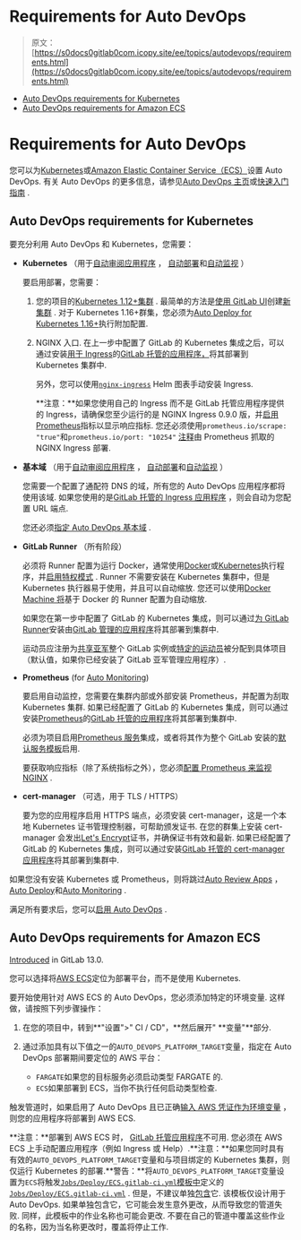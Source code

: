 # Requirements for Auto DevOps

> 原文：[https://s0docs0gitlab0com.icopy.site/ee/topics/autodevops/requirements.html](https://s0docs0gitlab0com.icopy.site/ee/topics/autodevops/requirements.html)

*   [Auto DevOps requirements for Kubernetes](#auto-devops-requirements-for-kubernetes)
*   [Auto DevOps requirements for Amazon ECS](#auto-devops-requirements-for-amazon-ecs)

# Requirements for Auto DevOps[](#requirements-for-auto-devops "Permalink")

您可以为[Kubernetes](#auto-devops-requirements-for-kubernetes)或[Amazon Elastic Container Service（ECS）](#auto-devops-requirements-for-amazon-ecs)设置 Auto DevOps. 有关 Auto DevOps 的更多信息，请参见[Auto DevOps 主页](index.html)或[快速入门指南](quick_start_guide.html) .

## Auto DevOps requirements for Kubernetes[](#auto-devops-requirements-for-kubernetes "Permalink")

要充分利用 Auto DevOps 和 Kubernetes，您需要：

*   **Kubernetes** （用于[自动审阅应用程序](stages.html#auto-review-apps) ， [自动部署](stages.html#auto-deploy)和[自动监视](stages.html#auto-monitoring) ）

    要启用部署，您需要：

    1.  您的项目的[Kubernetes 1.12+集群](../../user/project/clusters/index.html) . 最简单的方法是[使用 GitLab UI](../../user/project/clusters/add_remove_clusters.html#create-new-cluster)创建[新集群](../../user/project/clusters/add_remove_clusters.html#create-new-cluster) . 对于 Kubernetes 1.16+群集，您必须为[Auto Deploy for Kubernetes 1.16+](stages.html#kubernetes-116)执行附加配置.
    2.  NGINX 入口. 在上一步中配置了 GitLab 的 Kubernetes 集成之后，可以通过安装[用于 Ingress](../../user/clusters/applications.html#ingress)的[GitLab 托管的应用程序，](../../user/clusters/applications.html#ingress)将其部署到 Kubernetes 集群中.

        另外，您可以使用[`nginx-ingress`](https://github.com/helm/charts/tree/master/stable/nginx-ingress) Helm 图表手动安装 Ingress.

        **注意：**如果您使用自己的 Ingress 而不是 GitLab 托管应用程序提供的 Ingress，请确保您至少运行的是 NGINX Ingress 0.9.0 版，并[启用 Prometheus](https://github.com/helm/charts/tree/master/stable/nginx-ingress#prometheus-metrics)指标以显示响应指标. 您还必须使用`prometheus.io/scrape: "true"`和`prometheus.io/port: "10254"` [注释](https://kubernetes.io/docs/concepts/overview/working-with-objects/annotations/)由 Prometheus 抓取的 NGINX Ingress 部署.
*   **基本域** （用于[自动审阅应用程序](stages.html#auto-review-apps) ， [自动部署](stages.html#auto-deploy)和[自动监视](stages.html#auto-monitoring) ）

    您需要一个配置了通配符 DNS 的域，所有您的 Auto DevOps 应用程序都将使用该域. 如果您使用的是[GitLab 托管的 Ingress 应用程序](../../user/clusters/applications.html#ingress) ，则会自动为您配置 URL 端点.

    您还必须[指定 Auto DevOps 基本域](index.html#auto-devops-base-domain) .

*   **GitLab Runner** （所有阶段）

    必须将 Runner 配置为运行 Docker，通常使用[Docker](https://s0docs0gitlab0com.icopy.site/runner/executors/docker.html)或[Kubernetes](https://s0docs0gitlab0com.icopy.site/runner/executors/kubernetes.html)执行程序，并[启用特权模式](https://s0docs0gitlab0com.icopy.site/runner/executors/docker.html) . Runner 不需要安装在 Kubernetes 集群中，但是 Kubernetes 执行器易于使用，并且可以自动缩放. 您还可以使用[Docker Machine 将](https://s0docs0gitlab0com.icopy.site/runner/install/autoscaling.html)基于 Docker 的 Runner 配置为自动缩放.

    如果您在第一步中配置了 GitLab 的 Kubernetes 集成，则可以通过[为 GitLab Runner](../../user/clusters/applications.html#gitlab-runner)安装由[GitLab 管理的应用程序](../../user/clusters/applications.html#gitlab-runner)将其部署到集群中.

    运动员应注册为[共享亚军](../../ci/runners/README.html#shared-runners)整个 GitLab 实例或[特定的运动员](../../ci/runners/README.html#specific-runners)被分配到具体项目（默认值，如果你已经安装了 GitLab 亚军管理应用程序）.

*   **Prometheus** (for [Auto Monitoring](stages.html#auto-monitoring))

    要启用自动监控，您需要在集群内部或外部安装 Prometheus，并配置为刮取 Kubernetes 集群. 如果已经配置了 GitLab 的 Kubernetes 集成，则可以通过安装[Prometheus](../../user/clusters/applications.html#prometheus)的[GitLab 托管的应用程序](../../user/clusters/applications.html#prometheus)将其部署到集群中.

    必须为项目启用[Prometheus 服务](../../user/project/integrations/prometheus.html)集成，或者将其作为整个 GitLab 安装的[默认服务模板](../../user/project/integrations/services_templates.html)启用.

    要获取响应指标（除了系统指标之外），您必须[配置 Prometheus 来监视 NGINX](../../user/project/integrations/prometheus_library/nginx_ingress.html#configuring-nginx-ingress-monitoring) .

*   **cert-manager** （可选，用于 TLS / HTTPS）

    要为您的应用程序启用 HTTPS 端点，必须安装 cert-manager，这是一个本地 Kubernetes 证书管理控制器，可帮助颁发证书. 在您的群集上安装 cert-manager 会发出[Let's Encrypt](https://letsencrypt.org/)证书，并确保证书有效和最新. 如果已经配置了 GitLab 的 Kubernetes 集成，则可以通过安装[GitLab 托管的 cert-manager 应用程序](../../user/clusters/applications.html#cert-manager)将其部署到集群中.

如果您没有安装 Kubernetes 或 Prometheus，则将跳过[Auto Review Apps](stages.html#auto-review-apps) ， [Auto Deploy](stages.html#auto-deploy)和[Auto Monitoring](stages.html#auto-monitoring) .

满足所有要求后，您可以[启用 Auto DevOps](index.html#enablingdisabling-auto-devops) .

## Auto DevOps requirements for Amazon ECS[](#auto-devops-requirements-for-amazon-ecs "Permalink")

[Introduced](https://gitlab.com/gitlab-org/gitlab/-/issues/208132) in GitLab 13.0.

您可以选择将[AWS ECS](../../ci/cloud_deployment/index.html)定位为部署平台，而不是使用 Kubernetes.

要开始使用针对 AWS ECS 的 Auto DevOps，您必须添加特定的环境变量. 这样做，请按照下列步骤操作：

1.  在您的项目中，转到**"设置">" CI / CD"，**然后展开" **变量"**部分.

2.  通过添加具有以下值之一的`AUTO_DEVOPS_PLATFORM_TARGET`变量，指定在 Auto DevOps 部署期间要定位的 AWS 平台：

    *   `FARGATE`如果您的目标服务必须启动类型 FARGATE 的.
    *   `ECS`如果部署到 ECS，当你不执行任何启动类型检查.

触发管道时，如果启用了 Auto DevOps 且已正确[输入 AWS 凭证作为环境变量](../../ci/cloud_deployment/index.html#deploy-your-application-to-the-aws-elastic-container-service-ecs) ，则您的应用程序将部署到 AWS ECS.

**注意：**部署到 AWS ECS 时， [GitLab 托管应用程序](../../user/clusters/applications.html)不可用. 您必须在 AWS ECS 上手动配置应用程序（例如 Ingress 或 Help）.**注意：**如果您同时具有有效的`AUTO_DEVOPS_PLATFORM_TARGET`变量和与项目绑定的 Kubernetes 集群，则仅运行 Kubernetes 的部署.**警告：**将`AUTO_DEVOPS_PLATFORM_TARGET`变量设置为`ECS`将触发[`Jobs/Deploy/ECS.gitlab-ci.yml`模板中](https://gitlab.com/gitlab-org/gitlab/-/blob/master/lib/gitlab/ci/templates/Jobs/Deploy/ECS.gitlab-ci.yml)定义的[`Jobs/Deploy/ECS.gitlab-ci.yml`](https://gitlab.com/gitlab-org/gitlab/-/blob/master/lib/gitlab/ci/templates/Jobs/Deploy/ECS.gitlab-ci.yml) . 但是，不建议单独[包含](../../ci/yaml/README.html#includetemplate)它. 该模板仅设计用于 Auto DevOps. 如果单独包含它，它可能会发生意外更改，从而导致您的管道失败. 同样，此模板中的作业名称也可能会更改. 不要在自己的管道中覆盖这些作业的名称，因为当名称更改时，覆盖将停止工作.